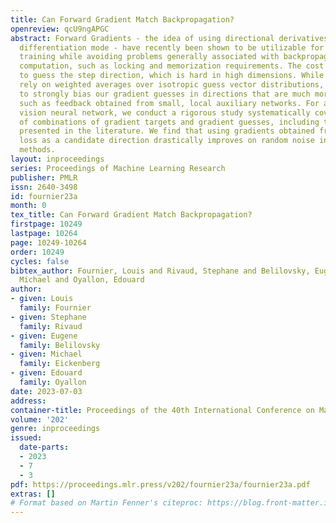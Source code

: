 ```yaml
---
title: Can Forward Gradient Match Backpropagation?
openreview: qcU9ngAPGC
abstract: Forward Gradients - the idea of using directional derivatives in forward
  differentiation mode - have recently been shown to be utilizable for neural network
  training while avoiding problems generally associated with backpropagation gradient
  computation, such as locking and memorization requirements. The cost is the requirement
  to guess the step direction, which is hard in high dimensions. While current solutions
  rely on weighted averages over isotropic guess vector distributions, we propose
  to strongly bias our gradient guesses in directions that are much more promising,
  such as feedback obtained from small, local auxiliary networks. For a standard computer
  vision neural network, we conduct a rigorous study systematically covering a variety
  of combinations of gradient targets and gradient guesses, including those previously
  presented in the literature. We find that using gradients obtained from a local
  loss as a candidate direction drastically improves on random noise in Forward Gradient
  methods.
layout: inproceedings
series: Proceedings of Machine Learning Research
publisher: PMLR
issn: 2640-3498
id: fournier23a
month: 0
tex_title: Can Forward Gradient Match Backpropagation?
firstpage: 10249
lastpage: 10264
page: 10249-10264
order: 10249
cycles: false
bibtex_author: Fournier, Louis and Rivaud, Stephane and Belilovsky, Eugene and Eickenberg,
  Michael and Oyallon, Edouard
author:
- given: Louis
  family: Fournier
- given: Stephane
  family: Rivaud
- given: Eugene
  family: Belilovsky
- given: Michael
  family: Eickenberg
- given: Edouard
  family: Oyallon
date: 2023-07-03
address: 
container-title: Proceedings of the 40th International Conference on Machine Learning
volume: '202'
genre: inproceedings
issued:
  date-parts:
  - 2023
  - 7
  - 3
pdf: https://proceedings.mlr.press/v202/fournier23a/fournier23a.pdf
extras: []
# Format based on Martin Fenner's citeproc: https://blog.front-matter.io/posts/citeproc-yaml-for-bibliographies/
---
```

